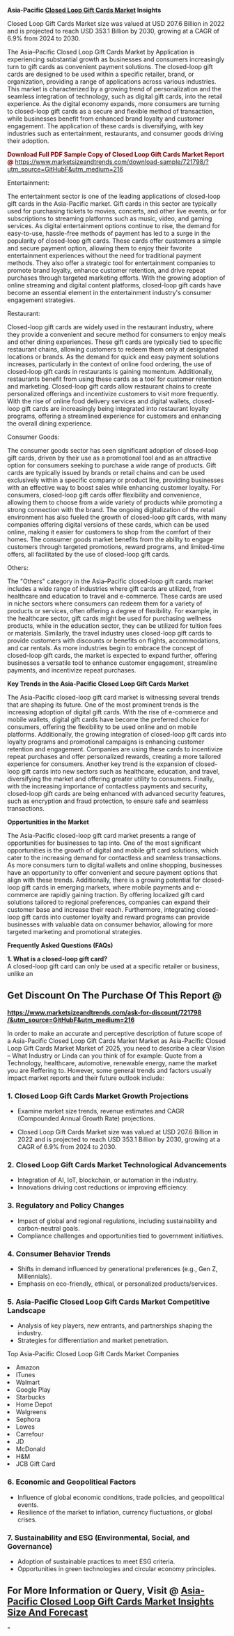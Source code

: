<p><strong>Asia-Pacific&nbsp;<a href=""https://www.marketsizeandtrends.com/download-sample/721798/&amp;utm_source=GitHubF&amp;utm_medium=216"">Closed Loop Gift Cards Market</a> Insights</strong></p><p>Closed Loop Gift Cards Market size was valued at USD 207.6 Billion in 2022 and is projected to reach USD 353.1 Billion by 2030, growing at a CAGR of 6.9% from 2024 to 2030.</p><p><p>The Asia–Pacific Closed Loop Gift Cards Market by Application is experiencing substantial growth as businesses and consumers increasingly turn to gift cards as convenient payment solutions. The closed-loop gift cards are designed to be used within a specific retailer, brand, or organization, providing a range of applications across various industries. This market is characterized by a growing trend of personalization and the seamless integration of technology, such as digital gift cards, into the retail experience. As the digital economy expands, more consumers are turning to closed-loop gift cards as a secure and flexible method of transaction, while businesses benefit from enhanced brand loyalty and customer engagement. The application of these cards is diversifying, with key industries such as entertainment, restaurants, and consumer goods driving their adoption. <p><strong><span style="color: #800000;">Download Full PDF Sample Copy of Closed Loop Gift Cards Market Report @</span>&nbsp;</strong><a href="https://www.marketsizeandtrends.com/download-sample/721798/?utm_source=GitHubF&amp;utm_medium=216" target="_blank">https://www.marketsizeandtrends.com/download-sample/721798/?utm_source=GitHubF&amp;utm_medium=216</a></p></p><p>Entertainment:</p><p>The entertainment sector is one of the leading applications of closed-loop gift cards in the Asia-Pacific market. Gift cards in this sector are typically used for purchasing tickets to movies, concerts, and other live events, or for subscriptions to streaming platforms such as music, video, and gaming services. As digital entertainment options continue to rise, the demand for easy-to-use, hassle-free methods of payment has led to a surge in the popularity of closed-loop gift cards. These cards offer customers a simple and secure payment option, allowing them to enjoy their favorite entertainment experiences without the need for traditional payment methods. They also offer a strategic tool for entertainment companies to promote brand loyalty, enhance customer retention, and drive repeat purchases through targeted marketing efforts. With the growing adoption of online streaming and digital content platforms, closed-loop gift cards have become an essential element in the entertainment industry's consumer engagement strategies.</p><p>Restaurant:</p><p>Closed-loop gift cards are widely used in the restaurant industry, where they provide a convenient and secure method for consumers to enjoy meals and other dining experiences. These gift cards are typically tied to specific restaurant chains, allowing customers to redeem them only at designated locations or brands. As the demand for quick and easy payment solutions increases, particularly in the context of online food ordering, the use of closed-loop gift cards in restaurants is gaining momentum. Additionally, restaurants benefit from using these cards as a tool for customer retention and marketing. Closed-loop gift cards allow restaurant chains to create personalized offerings and incentivize customers to visit more frequently. With the rise of online food delivery services and digital wallets, closed-loop gift cards are increasingly being integrated into restaurant loyalty programs, offering a streamlined experience for customers and enhancing the overall dining experience.</p><p>Consumer Goods:</p><p>The consumer goods sector has seen significant adoption of closed-loop gift cards, driven by their use as a promotional tool and as an attractive option for consumers seeking to purchase a wide range of products. Gift cards are typically issued by brands or retail chains and can be used exclusively within a specific company or product line, providing businesses with an effective way to boost sales while enhancing customer loyalty. For consumers, closed-loop gift cards offer flexibility and convenience, allowing them to choose from a wide variety of products while promoting a strong connection with the brand. The ongoing digitalization of the retail environment has also fueled the growth of closed-loop gift cards, with many companies offering digital versions of these cards, which can be used online, making it easier for customers to shop from the comfort of their homes. The consumer goods market benefits from the ability to engage customers through targeted promotions, reward programs, and limited-time offers, all facilitated by the use of closed-loop gift cards.</p><p>Others:</p><p>The "Others" category in the Asia–Pacific closed-loop gift cards market includes a wide range of industries where gift cards are utilized, from healthcare and education to travel and e-commerce. These cards are used in niche sectors where consumers can redeem them for a variety of products or services, often offering a degree of flexibility. For example, in the healthcare sector, gift cards might be used for purchasing wellness products, while in the education sector, they can be utilized for tuition fees or materials. Similarly, the travel industry uses closed-loop gift cards to provide customers with discounts or benefits on flights, accommodations, and car rentals. As more industries begin to embrace the concept of closed-loop gift cards, the market is expected to expand further, offering businesses a versatile tool to enhance customer engagement, streamline payments, and incentivize repeat purchases.</p><p><strong>Key Trends in the Asia-Pacific Closed Loop Gift Cards Market</strong></p><p>The Asia-Pacific closed-loop gift card market is witnessing several trends that are shaping its future. One of the most prominent trends is the increasing adoption of digital gift cards. With the rise of e-commerce and mobile wallets, digital gift cards have become the preferred choice for consumers, offering the flexibility to be used online and on mobile platforms. Additionally, the growing integration of closed-loop gift cards into loyalty programs and promotional campaigns is enhancing customer retention and engagement. Companies are using these cards to incentivize repeat purchases and offer personalized rewards, creating a more tailored experience for consumers. Another key trend is the expansion of closed-loop gift cards into new sectors such as healthcare, education, and travel, diversifying the market and offering greater utility to consumers. Finally, with the increasing importance of contactless payments and security, closed-loop gift cards are being enhanced with advanced security features, such as encryption and fraud protection, to ensure safe and seamless transactions.</p><p><strong>Opportunities in the Market</strong></p><p>The Asia-Pacific closed-loop gift card market presents a range of opportunities for businesses to tap into. One of the most significant opportunities is the growth of digital and mobile gift card solutions, which cater to the increasing demand for contactless and seamless transactions. As more consumers turn to digital wallets and online shopping, businesses have an opportunity to offer convenient and secure payment options that align with these trends. Additionally, there is a growing potential for closed-loop gift cards in emerging markets, where mobile payments and e-commerce are rapidly gaining traction. By offering localized gift card solutions tailored to regional preferences, companies can expand their customer base and increase their reach. Furthermore, integrating closed-loop gift cards into customer loyalty and reward programs can provide businesses with valuable data on consumer behavior, allowing for more targeted marketing and promotional strategies.</p><p><strong>Frequently Asked Questions (FAQs)</strong></p><p><strong>1. What is a closed-loop gift card?</strong><br>A closed-loop gift card can only be used at a specific retailer or business, unlike an</p><h2><strong>Get Discount On The Purchase Of This Report @&nbsp;</strong></h2><p><strong><a href=""https://www.marketsizeandtrends.com/ask-for-discount/721798/&amp;utm_source=GitHubF&amp;utm_medium=216"" target=""_blank"">https://www.marketsizeandtrends.com/ask-for-discount/721798<br />/&amp;utm_source=GitHubF&amp;utm_medium=216</a></strong></p><p>In order to make an accurate and perceptive description of future scope of a Asia-Pacific&nbsp;Closed Loop Gift Cards Market Market as Asia-Pacific&nbsp;Closed Loop Gift Cards Market Market of 2025, you need to describe a clear Vision &ndash; What Industry or Linda can you think of for example: Quote from a Technology, healthcare, automotive, renewable energy, name the market you are Reffering to. However, some general trends and factors usually impact market reports and their future outlook include:</p><h3>1.&nbsp;<strong>Closed Loop Gift Cards Market Growth Projections</strong></h3><ul><li>Examine market size trends, revenue estimates and CAGR (Compounded Annual Growth Rate) projections.</li><li><p>Closed Loop Gift Cards Market size was valued at USD 207.6 Billion in 2022 and is projected to reach USD 353.1 Billion by 2030, growing at a CAGR of 6.9% from 2024 to 2030.</p></li></ul><h3>2.&nbsp;<strong>Closed Loop Gift Cards Market Technological Advancements</strong></h3><ul><li>Integration of AI, IoT, blockchain, or automation in the industry.</li><li>Innovations driving cost reductions or improving efficiency.</li></ul><h3>3.&nbsp;<strong>Regulatory and Policy Changes</strong></h3><ul><li>Impact of global and regional regulations, including sustainability and carbon-neutral goals.</li><li>Compliance challenges and opportunities tied to government initiatives.</li></ul><h3>4.&nbsp;<strong>Consumer Behavior Trends</strong></h3><ul><li>Shifts in demand influenced by generational preferences (e.g., Gen Z, Millennials).</li><li>Emphasis on eco-friendly, ethical, or personalized products/services.</li></ul><h3>5.&nbsp;<strong>Asia-Pacific Closed Loop Gift Cards Market Competitive Landscape</strong></h3><ul><li>Analysis of key players, new entrants, and partnerships shaping the industry.</li><li>Strategies for differentiation and market penetration.</li></ul><p data-pm-slice=""1 1 []"">Top Asia-Pacific Closed Loop Gift Cards Market Companies</p><div data-test-id=""""><p><li>Amazon</li><li> ITunes</li><li> Walmart</li><li> Google Play</li><li> Starbucks</li><li> Home Depot</li><li> Walgreens</li><li> Sephora</li><li> Lowes</li><li> Carrefour</li><li> JD</li><li> McDonald</li><li> H&M</li><li> JCB Gift Card</li></p></div><h3>6.&nbsp;<strong>Economic and Geopolitical Factors</strong></h3><ul><li>Influence of global economic conditions, trade policies, and geopolitical events.</li><li>Resilience of the market to inflation, currency fluctuations, or global crises.</li></ul><h3>7.&nbsp;<strong>Sustainability and ESG (Environmental, Social, and Governance)</strong></h3><ul><li>Adoption of sustainable practices to meet ESG criteria.</li><li>Opportunities in green technologies and circular economy principles.</li></ul><h2><strong>For More Information or Query, Visit @&nbsp;</strong><a href=""https://www.verifiedmarketreports.com/product/closed-loop-gift-cards-market/"" target=""_blank"">Asia-Pacific Closed Loop Gift Cards Market Insights Size And Forecast</a></h2>"
